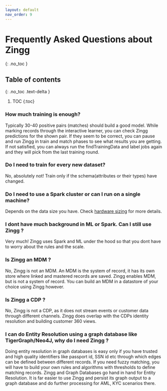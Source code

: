 ```yaml
---
layout: default
nav_order: 9
---
```

# Frequently Asked Questions about Zingg
{: .no_toc }

## Table of contents
{: .no_toc .text-delta }

1. TOC
{:toc}

### How much training is enough?

Typically 30-40 positive pairs (matches) should build a good model. While marking records through the interactive learner, you can check Zingg predictions for the shown pair. If they seem to be correct, you can pause and run Zingg in train and match phases to see what results you are getting. If not satisfied, you can always run the findTrainingData and label jobs again and they will pick from the last training round.

### Do I need to train for every new dataset?

No, absolutely not! Train only if the schema(attributes or their types) have changed. 

### Do I need to use a Spark cluster or can I run on a single machine?

Depends on the data size you have. Check [hardware sizing](hardwareSizing.md) for more details.

### I dont have much background in ML or Spark. Can I still use Zingg ?

Very much! Zingg uses Spark and ML under the hood so that you dont have to worry about the rules and the scale. 

### Is Zingg an MDM ?

No, Zingg is not an MDM. An MDM is the system of record, it has its own store where linked and mastered records are saved. Zingg enables MDM, but is not a system of record. You can build an MDM in a datastore of your choice using Zingg however. 

### Is Zingg a CDP ?

No, Zingg is not a CDP, as it does not stream events or customer data through different channels. Zingg does overlap with the CDPs identity resolution and building customer 360 views. 

### I can do Entity Resolution using a graph database like TigerGraph/Neo4J, why do I need Zingg ?

Doing entity resolution in graph databases is easy only if you have trusted and high quality identifiers like passport id, SSN id etc through which edges can be defined between different records. If you need fuzzy matching, you will have to build your own rules and algorithms with thresholds to define matching records. Zingg and Graph Databases go hand in hand for Entity Resolution. It is far easier to use Zingg and persist its graph output to a graph database and do further processing for AML, KYC scenarios there. 
